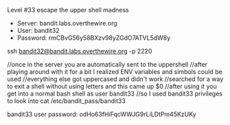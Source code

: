 Level #33 escape the upper shell madness

- Server: bandit.labs.overthewire.org
- User: bandit32
- Password: rmCBvG56y58BXzv98yZGdO7ATVL5dW8y

ssh bandit32@bandit.labs.overthewire.org -p 2220

//once in the server you are automatically sent to the uppershell
//after playing around with it for a bit I realized ENV variables and simbols could be used
//everything else got uppercased and didn't work
//searched for a way to exit a shell without using letters and this came up
$0
//after using it you get into a normal bash shell as user bandit33
//so I used bandit33 privileges to look into
cat /etc/bandit_pass/bandit33

bandit33 user password: odHo63fHiFqcWWJG9rLiLDtPm45KzUKy
